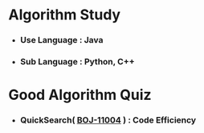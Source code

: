 # Algorithm Study
* ### Use Language : Java
* ### Sub Language : Python, C++
#
# Good Algorithm Quiz
* ### QuickSearch( <b>[BOJ-11004][boj11004]</b> ) : Code Efficiency
#
[boj11004]:(https://boj.co.kr/11004/){:target="_blank"}
